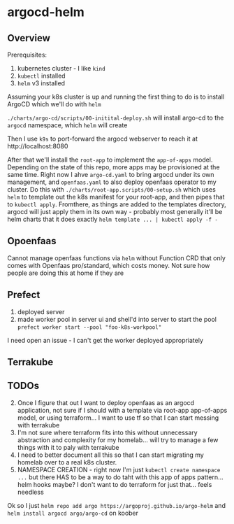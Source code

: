 # argocd-helm

## Overview

Prerequisites:

1. kubernetes cluster - I like `kind`
2. `kubectl` installed
3. `helm` v3 installed

Assuming your k8s cluster is up and running the first thing to do is to install ArgoCD which we'll do with `helm`

`./charts/argo-cd/scripts/00-initital-deploy.sh` will install argo-cd to the `argocd` namespace, which `helm` will create

Then I use `k9s` to port-forward the argocd webserver to reach it at http://localhost:8080

After that we'll install the `root-app` to implement the `app-of-apps` model. Depending on the state of this repo, more apps may be provisioned at the same time. Right now I ahve `argo-cd.yaml` to bring argocd under its own management, and `openfaas.yaml` to also deploy openfaas operator to my cluster. Do this with `./charts/root-app.scripts/00-setup.sh` which uses `helm` to template out the k8s manifest for your root-app, and then pipes that to `kubectl apply`. Fromthere, as things are added to the templates directory, argocd will just apply them in its own way - probably most generally it'll be helm charts that it does exactly `helm template ... | kubectl apply -f -`

## Opoenfaas

Cannot manage openfaas functions via `helm` without Function CRD that only comes with Openfaas pro/standard, which costs money. Not sure how people are doing this at home if they are

## Prefect

1. deployed server
2. made worker pool in server ui and shell'd into server to start the pool `prefect worker start --pool "foo-k8s-workpool"`

I need open an issue - I can't get the worker deployed appropriately

## Terrakube

## TODOs

2. Once I figure that out I want to deploy openfaas as an argocd application, not sure if I should with a template via root-app app-of-apps model, or using terraform... I want to use tf so that I can start messing with terrakube
3. I'm not sure where terraform fits into this without unnecessary abstraction and complexity for my homelab... will try to manage a few things with it to paly with terrakube
4. I need to better document all this so that I can start migrating my homelab over to a real k8s cluster.
5. NAMESPACE CREATION - right now I'm just `kubectl create namespace ...` but there HAS to be a way to do taht with this app of apps pattern... helm hooks maybe? I don't want to do terraform for just that... feels needless


Ok so I just `helm repo add argo https://argoproj.github.io/argo-helm` and `helm install argocd argo/argo-cd` on koober
